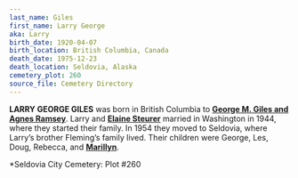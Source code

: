 ```yaml
---
last_name: Giles
first_name: Larry George
aka: Larry
birth_date: 1920-04-07
birth_location: British Columbia, Canada
death_date: 1975-12-23
death_location: Seldovia, Alaska
cemetery_plot: 260
source_file: Cemetery Directory
---
```


**LARRY GEORGE GILES** was born in British Columbia to [**George M. Giles and Agnes
Ramsey**](../_families/Giles_Family.md). Larry and [**Elaine Steurer**](./Giles_Elaine_Merle_Steurer.md) married in Washington in 1944, where they
started their family. In 1954 they moved to Seldovia, where Larry’s
brother Fleming’s family lived. Their children were George, Les, Doug,
Rebecca, and [**Marillyn**](./Giles_Marilyn.md). 

*Seldovia City Cemetery: Plot #260

